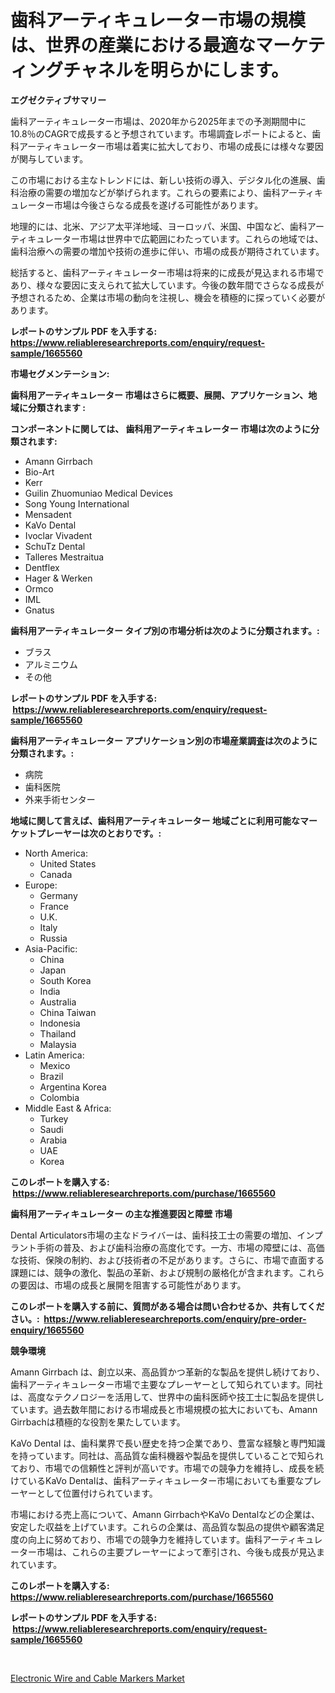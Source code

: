 <p><h1>歯科アーティキュレーター市場の規模は、世界の産業における最適なマーケティングチャネルを明らかにします。</h1></p><p><strong>エグゼクティブサマリー</strong></p>
<p><p>歯科アーティキュレーター市場は、2020年から2025年までの予測期間中に10.8％のCAGRで成長すると予想されています。市場調査レポートによると、歯科アーティキュレーター市場は着実に拡大しており、市場の成長には様々な要因が関与しています。</p><p>この市場における主なトレンドには、新しい技術の導入、デジタル化の進展、歯科治療の需要の増加などが挙げられます。これらの要素により、歯科アーティキュレーター市場は今後さらなる成長を遂げる可能性があります。</p><p>地理的には、北米、アジア太平洋地域、ヨーロッパ、米国、中国など、歯科アーティキュレーター市場は世界中で広範囲にわたっています。これらの地域では、歯科治療への需要の増加や技術の進歩に伴い、市場の成長が期待されています。</p><p>総括すると、歯科アーティキュレーター市場は将来的に成長が見込まれる市場であり、様々な要因に支えられて拡大しています。今後の数年間でさらなる成長が予想されるため、企業は市場の動向を注視し、機会を積極的に探っていく必要があります。</p></p>
<p><strong>レポートのサンプル PDF を入手する: <a href="https://www.reliableresearchreports.com/enquiry/request-sample/1665560">https://www.reliableresearchreports.com/enquiry/request-sample/1665560</a></strong></p>
<p><strong>市場セグメンテーション:</strong></p>
<p><strong> 歯科用アーティキュレーター 市場はさらに概要、展開、アプリケーション、地域に分類されます :</strong></p>
<p><strong>コンポーネントに関しては、 歯科用アーティキュレーター 市場は次のように分類されます: &nbsp;</strong></p>
<p><ul><li>Amann Girrbach</li><li>Bio-Art</li><li>Kerr</li><li>Guilin Zhuomuniao Medical Devices</li><li>Song Young International</li><li>Mensadent</li><li>KaVo Dental</li><li>Ivoclar Vivadent</li><li>SchuTz Dental</li><li>Talleres Mestraitua</li><li>Dentflex</li><li>Hager & Werken</li><li>Ormco</li><li>IML</li><li>Gnatus</li></ul></p>
<p><strong> 歯科用アーティキュレーター タイプ別の市場分析は次のように分類されます。:</strong></p>
<p><ul><li>ブラス</li><li>アルミニウム</li><li>その他</li></ul></p>
<p><strong>レポートのサンプル PDF を入手する: &nbsp;<a href="https://www.reliableresearchreports.com/enquiry/request-sample/1665560">https://www.reliableresearchreports.com/enquiry/request-sample/1665560</a></strong></p>
<p><strong> 歯科用アーティキュレーター アプリケーション別の市場産業調査は次のように分類されます。:</strong></p>
<p><ul><li>病院</li><li>歯科医院</li><li>外来手術センター</li></ul></p>
<p><strong>地域に関して言えば、歯科用アーティキュレーター 地域ごとに利用可能なマーケットプレーヤーは次のとおりです。:</strong></p>
<p><ul>
    <li>
        North America:
        <ul>
            <li>United States</li>
            <li>Canada</li>
        </ul>
    </li>
    <li>
        Europe:
        <ul>
            <li>Germany</li>
            <li>France</li>
            <li>U.K.</li>
            <li>Italy</li>
            <li>Russia</li>
        </ul>
    </li>
    <li>
        Asia-Pacific:
        <ul>
            <li>China</li>
            <li>Japan</li>
            <li>South Korea</li>
            <li>India</li>
            <li>Australia</li>
            <li>China Taiwan</li>
            <li>Indonesia</li>
            <li>Thailand</li>
            <li>Malaysia</li>
        </ul>
    </li>
    <li>
        Latin America:
        <ul>
            <li>Mexico</li>
            <li>Brazil</li>
            <li>Argentina Korea</li>
            <li>Colombia</li>
        </ul>
    </li>
    <li>
        Middle East & Africa:
        <ul>
            <li>Turkey</li>
            <li>Saudi</li>
            <li>Arabia</li>
            <li>UAE</li>
            <li>Korea</li>
        </ul>
    </li>
    </ul></p>
<p><strong>このレポートを購入する: &nbsp;<a href="https://www.reliableresearchreports.com/purchase/1665560">https://www.reliableresearchreports.com/purchase/1665560</a></strong></p>
<p><strong>歯科用アーティキュレーター の主な推進要因と障壁 市場</strong></p>
<p><p>Dental Articulators市場の主なドライバーは、歯科技工士の需要の増加、インプラント手術の普及、および歯科治療の高度化です。一方、市場の障壁には、高価な技術、保険の制約、および技術者の不足があります。さらに、市場で直面する課題には、競争の激化、製品の革新、および規制の厳格化が含まれます。これらの要因は、市場の成長と展開を阻害する可能性があります。</p></p>
<p><strong>このレポートを購入する前に、質問がある場合は問い合わせるか、共有してください。:&nbsp; <a href="https://www.reliableresearchreports.com/enquiry/pre-order-enquiry/1665560">https://www.reliableresearchreports.com/enquiry/pre-order-enquiry/1665560</a></strong></p>
<p><strong>競争環境</strong></p>
<p><p>Amann Girrbach は、創立以来、高品質かつ革新的な製品を提供し続けており、歯科アーティキュレーター市場で主要なプレーヤーとして知られています。同社は、高度なテクノロジーを活用して、世界中の歯科医師や技工士に製品を提供しています。過去数年間における市場成長と市場規模の拡大においても、Amann Girrbachは積極的な役割を果たしています。</p><p>KaVo Dental は、歯科業界で長い歴史を持つ企業であり、豊富な経験と専門知識を持っています。同社は、高品質な歯科機器や製品を提供していることで知られており、市場での信頼性と評判が高いです。市場での競争力を維持し、成長を続けているKaVo Dentalは、歯科アーティキュレーター市場においても重要なプレーヤーとして位置付けられています。</p><p>市場における売上高について、Amann GirrbachやKaVo Dentalなどの企業は、安定した収益を上げています。これらの企業は、高品質な製品の提供や顧客満足度の向上に努めており、市場での競争力を維持しています。歯科アーティキュレーター市場は、これらの主要プレーヤーによって牽引され、今後も成長が見込まれています。</p></p>
<p><strong>このレポートを購入する: &nbsp; <a href="https://www.reliableresearchreports.com/purchase/1665560">https://www.reliableresearchreports.com/purchase/1665560</a></strong></p>
<p><strong>レポートのサンプル PDF を入手する: &nbsp;<a href="https://www.reliableresearchreports.com/enquiry/request-sample/1665560">https://www.reliableresearchreports.com/enquiry/request-sample/1665560</a></strong><strong></strong></p>
<p>&nbsp;</p>
<p><p><a href="https://github.com/santosh758595/Market-Research-Report-List-4/blob/main/electronic-wire-and-cable-markers-market.md">Electronic Wire and Cable Markers Market</a></p></p>